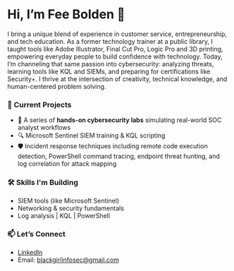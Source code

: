 # Hi, I’m Fee Bolden 💖

I bring a unique blend of experience in customer service, entrepreneurship, and tech education. As a former technology trainer at a public library, I taught tools like Adobe Illustrator, Final Cut Pro, Logic Pro and 3D printing, empowering everyday people to build confidence with technology. Today, I’m channeling that same passion into cybersecurity: analyzing threats, learning tools like KQL and SIEMs, and preparing for certifications like Security+. I thrive at the intersection of creativity, technical knowledge, and human-centered problem solving.

### 🚀 Current Projects
- 🧪 A series of **hands-on cybersecurity labs** simulating real-world SOC analyst workflows  
- 🔍 Microsoft Sentinel SIEM training & KQL scripting
- 🛡 Incident response techniques including remote code execution detection, PowerShell command tracing, endpoint threat hunting, and log correlation for attack mapping
  
### 🛠 Skills I'm Building
- SIEM tools (like Microsoft Sentinel)
- Networking & security fundamentals
- Log analysis | KQL | PowerShell

### 📫 Let’s Connect
- [LinkedIn](https://www.linkedin.com/in/fee-bolden-a01485240/)
- Email: blackgirlinfosec@gmail.com
